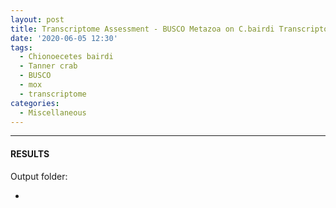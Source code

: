 ```yaml
---
layout: post
title: Transcriptome Assessment - BUSCO Metazoa on C.bairdi Transcriptome v2.1
date: '2020-06-05 12:30'
tags:
  - Chionoecetes bairdi
  - Tanner crab
  - BUSCO
  - mox
  - transcriptome
categories:
  - Miscellaneous
---
```




---

#### RESULTS

Output folder:

- []()
